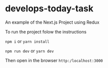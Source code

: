 # develops-today-task
An example of the Next.js Project using Redux

To run the project folow the instructions

`npm i`  or `yarn install`

`npm run dev` or `yarn dev`

Then open in the browser `http:/localhost:3000`
